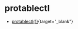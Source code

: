 # protablectl

* [protablectl(1)](https://manpages.debian.org/protablectl.1.en.html){target="_blank"}
